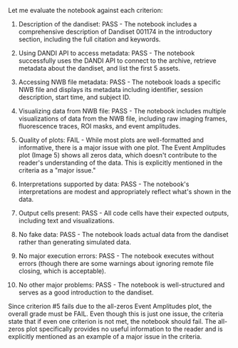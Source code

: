 Let me evaluate the notebook against each criterion:

1. Description of the dandiset: PASS - The notebook includes a comprehensive description of Dandiset 001174 in the introductory section, including the full citation and keywords.

2. Using DANDI API to access metadata: PASS - The notebook successfully uses the DANDI API to connect to the archive, retrieve metadata about the dandiset, and list the first 5 assets.

3. Accessing NWB file metadata: PASS - The notebook loads a specific NWB file and displays its metadata including identifier, session description, start time, and subject ID.

4. Visualizing data from NWB file: PASS - The notebook includes multiple visualizations of data from the NWB file, including raw imaging frames, fluorescence traces, ROI masks, and event amplitudes.

5. Quality of plots: FAIL - While most plots are well-formatted and informative, there is a major issue with one plot. The Event Amplitudes plot (Image 5) shows all zeros data, which doesn't contribute to the reader's understanding of the data. This is explicitly mentioned in the criteria as a "major issue."

6. Interpretations supported by data: PASS - The notebook's interpretations are modest and appropriately reflect what's shown in the data.

7. Output cells present: PASS - All code cells have their expected outputs, including text and visualizations.

8. No fake data: PASS - The notebook loads actual data from the dandiset rather than generating simulated data.

9. No major execution errors: PASS - The notebook executes without errors (though there are some warnings about ignoring remote file closing, which is acceptable).

10. No other major problems: PASS - The notebook is well-structured and serves as a good introduction to the dandiset.

Since criterion #5 fails due to the all-zeros Event Amplitudes plot, the overall grade must be FAIL. Even though this is just one issue, the criteria state that if even one criterion is not met, the notebook should fail. The all-zeros plot specifically provides no useful information to the reader and is explicitly mentioned as an example of a major issue in the criteria.